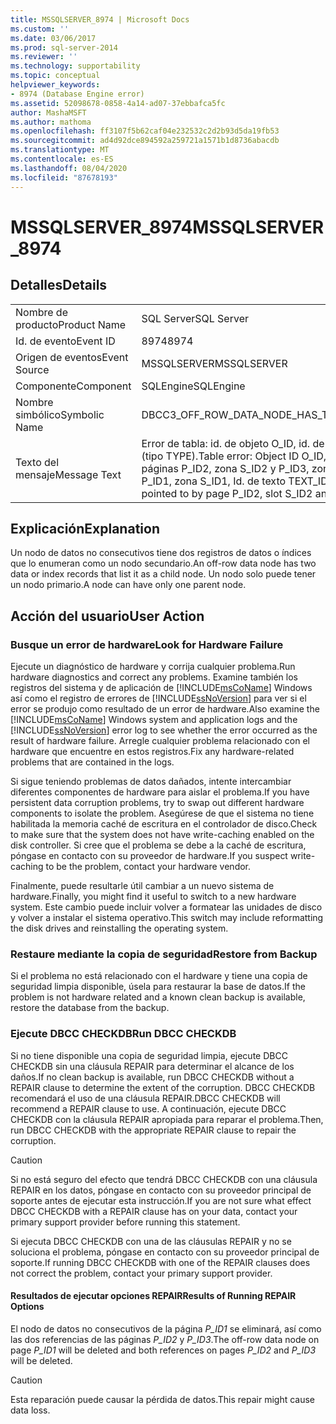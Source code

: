 ```yaml
---
title: MSSQLSERVER_8974 | Microsoft Docs
ms.custom: ''
ms.date: 03/06/2017
ms.prod: sql-server-2014
ms.reviewer: ''
ms.technology: supportability
ms.topic: conceptual
helpviewer_keywords:
- 8974 (Database Engine error)
ms.assetid: 52098678-0858-4a14-ad07-37ebbafca5fc
author: MashaMSFT
ms.author: mathoma
ms.openlocfilehash: ff3107f5b62caf04e232532c2d2b93d5da19fb53
ms.sourcegitcommit: ad4d92dce894592a259721a1571b1d8736abacdb
ms.translationtype: MT
ms.contentlocale: es-ES
ms.lasthandoff: 08/04/2020
ms.locfileid: "87678193"
---
```

# <a name="mssqlserver_8974"></a><span data-ttu-id="57a91-102">MSSQLSERVER_8974</span><span class="sxs-lookup"><span data-stu-id="57a91-102">MSSQLSERVER_8974</span></span>
    
## <a name="details"></a><span data-ttu-id="57a91-103">Detalles</span><span class="sxs-lookup"><span data-stu-id="57a91-103">Details</span></span>  
  
|||  
|-|-|  
|<span data-ttu-id="57a91-104">Nombre de producto</span><span class="sxs-lookup"><span data-stu-id="57a91-104">Product Name</span></span>|<span data-ttu-id="57a91-105">SQL Server</span><span class="sxs-lookup"><span data-stu-id="57a91-105">SQL Server</span></span>|  
|<span data-ttu-id="57a91-106">Id. de evento</span><span class="sxs-lookup"><span data-stu-id="57a91-106">Event ID</span></span>|<span data-ttu-id="57a91-107">8974</span><span class="sxs-lookup"><span data-stu-id="57a91-107">8974</span></span>|  
|<span data-ttu-id="57a91-108">Origen de eventos</span><span class="sxs-lookup"><span data-stu-id="57a91-108">Event Source</span></span>|<span data-ttu-id="57a91-109">MSSQLSERVER</span><span class="sxs-lookup"><span data-stu-id="57a91-109">MSSQLSERVER</span></span>|  
|<span data-ttu-id="57a91-110">Componente</span><span class="sxs-lookup"><span data-stu-id="57a91-110">Component</span></span>|<span data-ttu-id="57a91-111">SQLEngine</span><span class="sxs-lookup"><span data-stu-id="57a91-111">SQLEngine</span></span>|  
|<span data-ttu-id="57a91-112">Nombre simbólico</span><span class="sxs-lookup"><span data-stu-id="57a91-112">Symbolic Name</span></span>|<span data-ttu-id="57a91-113">DBCC3_OFF_ROW_DATA_NODE_HAS_TWO_PARENTS</span><span class="sxs-lookup"><span data-stu-id="57a91-113">DBCC3_OFF_ROW_DATA_NODE_HAS_TWO_PARENTS</span></span>|  
|<span data-ttu-id="57a91-114">Texto del mensaje</span><span class="sxs-lookup"><span data-stu-id="57a91-114">Message Text</span></span>|<span data-ttu-id="57a91-115">Error de tabla: id. de objeto O_ID, id. de índice I_ID, id. de partición PN_ID, id. de unidad de asignación A_ID (tipo TYPE).</span><span class="sxs-lookup"><span data-stu-id="57a91-115">Table error: Object ID O_ID, index ID I_ID, partition ID PN_ID, alloc unit ID A_ID (type TYPE).</span></span> <span data-ttu-id="57a91-116">Las páginas P_ID2, zona S_ID2 y P_ID3, zona P_ID3 apuntan al nodo de datos no consecutivos de la página P_ID1, zona S_ID1, Id. de texto TEXT_ID.</span><span class="sxs-lookup"><span data-stu-id="57a91-116">The off-row data node at page P_ID1, slot S_ID1, text ID TEXT_ID is pointed to by page P_ID2, slot S_ID2 and by page P_ID3, slot P_ID3.</span></span>|  
  
## <a name="explanation"></a><span data-ttu-id="57a91-117">Explicación</span><span class="sxs-lookup"><span data-stu-id="57a91-117">Explanation</span></span>  
 <span data-ttu-id="57a91-118">Un nodo de datos no consecutivos tiene dos registros de datos o índices que lo enumeran como un nodo secundario.</span><span class="sxs-lookup"><span data-stu-id="57a91-118">An off-row data node has two data or index records that list it as a child node.</span></span> <span data-ttu-id="57a91-119">Un nodo solo puede tener un nodo primario.</span><span class="sxs-lookup"><span data-stu-id="57a91-119">A node can have only one parent node.</span></span>  
  
## <a name="user-action"></a><span data-ttu-id="57a91-120">Acción del usuario</span><span class="sxs-lookup"><span data-stu-id="57a91-120">User Action</span></span>  
  
### <a name="look-for-hardware-failure"></a><span data-ttu-id="57a91-121">Busque un error de hardware</span><span class="sxs-lookup"><span data-stu-id="57a91-121">Look for Hardware Failure</span></span>  
 <span data-ttu-id="57a91-122">Ejecute un diagnóstico de hardware y corrija cualquier problema.</span><span class="sxs-lookup"><span data-stu-id="57a91-122">Run hardware diagnostics and correct any problems.</span></span> <span data-ttu-id="57a91-123">Examine también los registros del sistema y de aplicación de [!INCLUDE[msCoName](../../includes/msconame-md.md)] Windows así como el registro de errores de [!INCLUDE[ssNoVersion](../../includes/ssnoversion-md.md)] para ver si el error se produjo como resultado de un error de hardware.</span><span class="sxs-lookup"><span data-stu-id="57a91-123">Also examine the [!INCLUDE[msCoName](../../includes/msconame-md.md)] Windows system and application logs and the [!INCLUDE[ssNoVersion](../../includes/ssnoversion-md.md)] error log to see whether the error occurred as the result of hardware failure.</span></span> <span data-ttu-id="57a91-124">Arregle cualquier problema relacionado con el hardware que encuentre en estos registros.</span><span class="sxs-lookup"><span data-stu-id="57a91-124">Fix any hardware-related problems that are contained in the logs.</span></span>  
  
 <span data-ttu-id="57a91-125">Si sigue teniendo problemas de datos dañados, intente intercambiar diferentes componentes de hardware para aislar el problema.</span><span class="sxs-lookup"><span data-stu-id="57a91-125">If you have persistent data corruption problems, try to swap out different hardware components to isolate the problem.</span></span> <span data-ttu-id="57a91-126">Asegúrese de que el sistema no tiene habilitada la memoria caché de escritura en el controlador de disco.</span><span class="sxs-lookup"><span data-stu-id="57a91-126">Check to make sure that the system does not have write-caching enabled on the disk controller.</span></span> <span data-ttu-id="57a91-127">Si cree que el problema se debe a la caché de escritura, póngase en contacto con su proveedor de hardware.</span><span class="sxs-lookup"><span data-stu-id="57a91-127">If you suspect write-caching to be the problem, contact your hardware vendor.</span></span>  
  
 <span data-ttu-id="57a91-128">Finalmente, puede resultarle útil cambiar a un nuevo sistema de hardware.</span><span class="sxs-lookup"><span data-stu-id="57a91-128">Finally, you might find it useful to switch to a new hardware system.</span></span> <span data-ttu-id="57a91-129">Este cambio puede incluir volver a formatear las unidades de disco y volver a instalar el sistema operativo.</span><span class="sxs-lookup"><span data-stu-id="57a91-129">This switch may include reformatting the disk drives and reinstalling the operating system.</span></span>  
  
### <a name="restore-from-backup"></a><span data-ttu-id="57a91-130">Restaure mediante la copia de seguridad</span><span class="sxs-lookup"><span data-stu-id="57a91-130">Restore from Backup</span></span>  
 <span data-ttu-id="57a91-131">Si el problema no está relacionado con el hardware y tiene una copia de seguridad limpia disponible, úsela para restaurar la base de datos.</span><span class="sxs-lookup"><span data-stu-id="57a91-131">If the problem is not hardware related and a known clean backup is available, restore the database from the backup.</span></span>  
  
### <a name="run-dbcc-checkdb"></a><span data-ttu-id="57a91-132">Ejecute DBCC CHECKDB</span><span class="sxs-lookup"><span data-stu-id="57a91-132">Run DBCC CHECKDB</span></span>  
 <span data-ttu-id="57a91-133">Si no tiene disponible una copia de seguridad limpia, ejecute DBCC CHECKDB sin una cláusula REPAIR para determinar el alcance de los daños.</span><span class="sxs-lookup"><span data-stu-id="57a91-133">If no clean backup is available, run DBCC CHECKDB without a REPAIR clause to determine the extent of the corruption.</span></span> <span data-ttu-id="57a91-134">DBCC CHECKDB recomendará el uso de una cláusula REPAIR.</span><span class="sxs-lookup"><span data-stu-id="57a91-134">DBCC CHECKDB will recommend a REPAIR clause to use.</span></span> <span data-ttu-id="57a91-135">A continuación, ejecute DBCC CHECKDB con la cláusula REPAIR apropiada para reparar el problema.</span><span class="sxs-lookup"><span data-stu-id="57a91-135">Then, run DBCC CHECKDB with the appropriate REPAIR clause to repair the corruption.</span></span>  
  
> [!CAUTION]  
>  <span data-ttu-id="57a91-136">Si no está seguro del efecto que tendrá DBCC CHECKDB con una cláusula REPAIR en los datos, póngase en contacto con su proveedor principal de soporte antes de ejecutar esta instrucción.</span><span class="sxs-lookup"><span data-stu-id="57a91-136">If you are not sure what effect DBCC CHECKDB with a REPAIR clause has on your data, contact your primary support provider before running this statement.</span></span>  
  
 <span data-ttu-id="57a91-137">Si ejecuta DBCC CHECKDB con una de las cláusulas REPAIR y no se soluciona el problema, póngase en contacto con su proveedor principal de soporte.</span><span class="sxs-lookup"><span data-stu-id="57a91-137">If running DBCC CHECKDB with one of the REPAIR clauses does not correct the problem, contact your primary support provider.</span></span>  
  
#### <a name="results-of-running-repair-options"></a><span data-ttu-id="57a91-138">Resultados de ejecutar opciones REPAIR</span><span class="sxs-lookup"><span data-stu-id="57a91-138">Results of Running REPAIR Options</span></span>  
 <span data-ttu-id="57a91-139">El nodo de datos no consecutivos de la página *P_ID1* se eliminará, así como las dos referencias de las páginas *P_ID2* y *P_ID3*.</span><span class="sxs-lookup"><span data-stu-id="57a91-139">The off-row data node on page *P_ID1* will be deleted and both references on pages *P_ID2* and *P_ID3* will be deleted.</span></span>  
  
> [!CAUTION]  
>  <span data-ttu-id="57a91-140">Esta reparación puede causar la pérdida de datos.</span><span class="sxs-lookup"><span data-stu-id="57a91-140">This repair might cause data loss.</span></span>  
  
  
